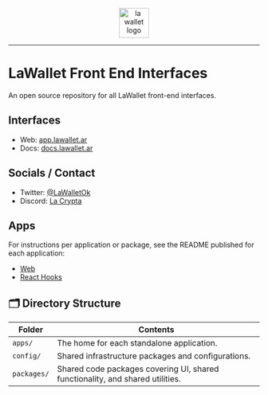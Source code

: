<p align="center">
  <a href="https://wagmi.sh">
    <picture>
      <source media="(prefers-color-scheme: dark)" srcset="https://raw.githubusercontent.com/feririarte10/la-wallet-monorepo/f5bc158462e03647bbfbe72357e810f2bc8d9a73/apps/docs/public/logo-dark.svg">
      <img alt="la wallet logo" src="https://raw.githubusercontent.com/feririarte10/la-wallet-monorepo/f5bc158462e03647bbfbe72357e810f2bc8d9a73/apps/docs/public/logo-light.svg" width="auto" height="60">
    </picture>
  </a>
</p>

---

# LaWallet Front End Interfaces

An open source repository for all LaWallet front-end interfaces.

## Interfaces

- Web: [app.lawallet.ar](https://app.lawallet.ar)
- Docs: [docs.lawallet.ar](https://docs.lawallet.ar)

## Socials / Contact

- Twitter: [@LaWalletOk](https://twitter.com/LaWalletOk)
- Discord: [La Crypta](https://discord.lacrypta.ar)

## Apps

For instructions per application or package, see the README published for each application:

- [Web](apps/web/README.md)
- [React Hooks](packages/react/README.md)

## 🗂 Directory Structure

| Folder      | Contents                                                                      |
| ----------- | ----------------------------------------------------------------------------- |
| `apps/`     | The home for each standalone application.                                     |
| `config/`   | Shared infrastructure packages and configurations.                            |
| `packages/` | Shared code packages covering UI, shared functionality, and shared utilities. |
